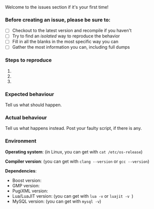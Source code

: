 Welcome to the issues section if it's your first time!

### Before creating an issue, please be sure to:
- [ ] Checkout to the latest version and recompile if you haven't
- [ ] Try to find an *isolated* way to reproduce the behavior
- [ ] Fill in all the blanks in the most specific way you can
- [ ] Gather the most information you can, including full dumps

### Steps to reproduce
1.
2.
3.

### Expected behaviour
Tell us what should happen.

### Actual behaviour
Tell us what happens instead. Post your faulty script, if there is any.

### Environment
**Operating system**:
(in Linux, you can get with `cat /etc/os-release`)

**Compiler version**:
(you can get with `clang --version` or `gcc --version`)

**Dependencies**:
- Boost version:
- GMP version:
- PugiXML version:
- Lua/LuaJIT version: (you can get with `lua -v` or `luajit -v `)
- MySQL version: (you can get with `mysql -v`)
